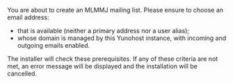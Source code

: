 You are about to create an MLMMJ mailing list. Please ensure to choose an email address:
- that is available (neither a primary address nor a user alias);
- whose domain is managed by this Yunohost instance, with incoming and outgoing emails enabled.

The installer will check these prerequisites. If any of these criteria are not met, an error message will be displayed and the installation will be cancelled.
